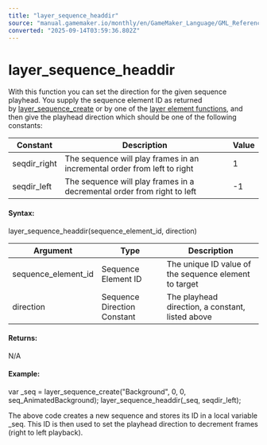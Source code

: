```yaml
---
title: "layer_sequence_headdir"
source: "manual.gamemaker.io/monthly/en/GameMaker_Language/GML_Reference/Asset_Management/Rooms/Sequence_Layers/layer_sequence_headdir.htm"
converted: "2025-09-14T03:59:36.802Z"
---
```


# layer\_sequence\_headdir

With this function you can set the direction for the given sequence playhead. You supply the sequence element ID as returned by [layer\_sequence\_create](layer_sequence_create.md) or by one of the [layer element functions](../General_Layer_Functions/General_Layer_Functions.md), and then give the playhead direction which should be one of the following constants:

| Constant | Description | Value |
| --- | --- | --- |
| seqdir_right | The sequence will play frames in an incremental order from left to right | 1 |
| seqdir_left | The sequence will play frames in a decremental order from right to left | -1 |

#### Syntax:

layer\_sequence\_headdir(sequence\_element\_id, direction)

| Argument | Type | Description |
| --- | --- | --- |
| sequence_element_id | Sequence Element ID | The unique ID value of the sequence element to target |
| direction | Sequence Direction Constant | The playhead direction, a constant, listed above |

#### Returns:

N/A

#### Example:

var \_seq = layer\_sequence\_create("Background", 0, 0, seq\_AnimatedBackground);
layer\_sequence\_headdir(\_seq, seqdir\_left);

The above code creates a new sequence and stores its ID in a local variable \_seq. This ID is then used to set the playhead direction to decrement frames (right to left playback).